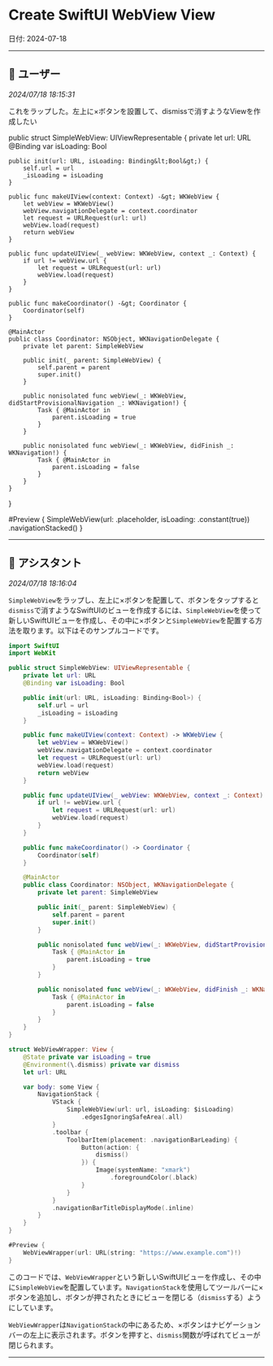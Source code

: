 # Create SwiftUI WebView View

日付: 2024-07-18

---

## 👤 ユーザー
*2024/07/18 18:15:31*

これをラップした。左上に×ボタンを設置して、dismissで消すようなViewを作成したい

public struct SimpleWebView: UIViewRepresentable {
    private let url: URL
    @Binding var isLoading: Bool

    public init(url: URL, isLoading: Binding&lt;Bool&gt;) {
        self.url = url
        _isLoading = isLoading
    }

    public func makeUIView(context: Context) -&gt; WKWebView {
        let webView = WKWebView()
        webView.navigationDelegate = context.coordinator
        let request = URLRequest(url: url)
        webView.load(request)
        return webView
    }

    public func updateUIView(_ webView: WKWebView, context _: Context) {
        if url != webView.url {
            let request = URLRequest(url: url)
            webView.load(request)
        }
    }

    public func makeCoordinator() -&gt; Coordinator {
        Coordinator(self)
    }

    @MainActor
    public class Coordinator: NSObject, WKNavigationDelegate {
        private let parent: SimpleWebView

        public init(_ parent: SimpleWebView) {
            self.parent = parent
            super.init()
        }

        public nonisolated func webView(_: WKWebView, didStartProvisionalNavigation _: WKNavigation!) {
            Task { @MainActor in
                parent.isLoading = true
            }
        }

        public nonisolated func webView(_: WKWebView, didFinish _: WKNavigation!) {
            Task { @MainActor in
                parent.isLoading = false
            }
        }
    }
}

#Preview {
    SimpleWebView(url: .placeholder, isLoading: .constant(true))
        .navigationStacked()
}

---

## 🤖 アシスタント
*2024/07/18 18:16:04*

`SimpleWebView`をラップし、左上に×ボタンを配置して、ボタンをタップすると`dismiss`で消すようなSwiftUIのビューを作成するには、`SimpleWebView`を使って新しいSwiftUIビューを作成し、その中に×ボタンと`SimpleWebView`を配置する方法を取ります。以下はそのサンプルコードです。

```swift
import SwiftUI
import WebKit

public struct SimpleWebView: UIViewRepresentable {
    private let url: URL
    @Binding var isLoading: Bool

    public init(url: URL, isLoading: Binding<Bool>) {
        self.url = url
        _isLoading = isLoading
    }

    public func makeUIView(context: Context) -> WKWebView {
        let webView = WKWebView()
        webView.navigationDelegate = context.coordinator
        let request = URLRequest(url: url)
        webView.load(request)
        return webView
    }

    public func updateUIView(_ webView: WKWebView, context _: Context) {
        if url != webView.url {
            let request = URLRequest(url: url)
            webView.load(request)
        }
    }

    public func makeCoordinator() -> Coordinator {
        Coordinator(self)
    }

    @MainActor
    public class Coordinator: NSObject, WKNavigationDelegate {
        private let parent: SimpleWebView

        public init(_ parent: SimpleWebView) {
            self.parent = parent
            super.init()
        }

        public nonisolated func webView(_: WKWebView, didStartProvisionalNavigation _: WKNavigation!) {
            Task { @MainActor in
                parent.isLoading = true
            }
        }

        public nonisolated func webView(_: WKWebView, didFinish _: WKNavigation!) {
            Task { @MainActor in
                parent.isLoading = false
            }
        }
    }
}

struct WebViewWrapper: View {
    @State private var isLoading = true
    @Environment(\.dismiss) private var dismiss
    let url: URL

    var body: some View {
        NavigationStack {
            VStack {
                SimpleWebView(url: url, isLoading: $isLoading)
                    .edgesIgnoringSafeArea(.all)
            }
            .toolbar {
                ToolbarItem(placement: .navigationBarLeading) {
                    Button(action: {
                        dismiss()
                    }) {
                        Image(systemName: "xmark")
                            .foregroundColor(.black)
                    }
                }
            }
            .navigationBarTitleDisplayMode(.inline)
        }
    }
}

#Preview {
    WebViewWrapper(url: URL(string: "https://www.example.com")!)
}
```

このコードでは、`WebViewWrapper`という新しいSwiftUIビューを作成し、その中に`SimpleWebView`を配置しています。`NavigationStack`を使用してツールバーに×ボタンを追加し、ボタンが押されたときにビューを閉じる（`dismiss`する）ようにしています。

`WebViewWrapper`は`NavigationStack`の中にあるため、×ボタンはナビゲーションバーの左上に表示されます。ボタンを押すと、`dismiss`関数が呼ばれてビューが閉じられます。

---
